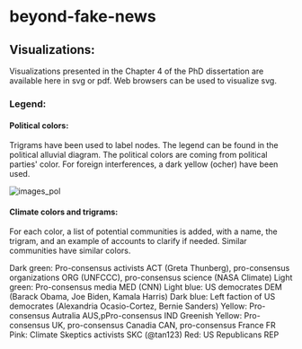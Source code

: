 # beyond-fake-news

## Visualizations:

Visualizations presented in the Chapter 4 of the PhD dissertation are available here in svg or pdf. Web browsers can be used to visualize svg. 

### Legend:

#### Political colors:

Trigrams have been used to label nodes. The legend can be found in the political alluvial diagram. The political colors are coming from political parties' color. For foreign interferences, a dark yellow (ocher) have been used.

![images_pol](https://user-images.githubusercontent.com/26327085/196006175-93dd1605-472d-4ddf-a9a4-0b53b9d5903a.png) 

#### Climate colors and trigrams:

For each color, a list of potential communities is added, with a name, the trigram, and an example of accounts to clarify if needed. Similar communities have similar colors.

Dark green: Pro-consensus activists ACT (Greta Thunberg), pro-consensus organizations ORG (UNFCCC), pro-consensus science (NASA Climate)
Light green: Pro-consensus media MED (CNN)
Light blue: US democrates DEM (Barack Obama, Joe Biden, Kamala Harris)
Dark blue: Left faction of US democrates (Alexandria Ocasio-Cortez, Bernie Sanders)
Yellow: Pro-consensus Autralia AUS,pPro-consensus IND
Greenish Yellow: Pro-consensus UK, pro-consensus Canadia CAN, pro-consensus France FR
Pink: Climate Skeptics activists SKC (@tan123)
Red: US Republicans REP

